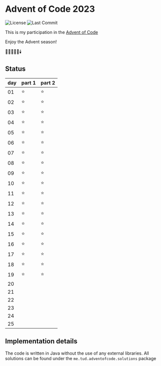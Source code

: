 # Advent of Code 2023

![License](https://img.shields.io/github/license/underscoretud/advent-of-code)
![Last Commit](https://img.shields.io/github/last-commit/underscoretud/advent-of-code)

This is my participation in the [Advent of Code](https://adventofcode.com)

Enjoy the Advent season!

🌟🎄🎅🎁🔔🕯️

## Status

| day | part 1 | part 2 |
|-----|--------|--------|
| 01  | ⭐      | ⭐      |
| 02  | ⭐      | ⭐      |
| 03  | ⭐      | ⭐      |
| 04  | ⭐      | ⭐      |
| 05  | ⭐      | ⭐      |
| 06  | ⭐      | ⭐      |
| 07  | ⭐      | ⭐      |
| 08  | ⭐      | ⭐      |
| 09  | ⭐      | ⭐      |
| 10  | ⭐      | ⭐      |
| 11  | ⭐      | ⭐      |
| 12  | ⭐      | ⭐      |
| 13  | ⭐      | ⭐      |
| 14  | ⭐      | ⭐      |
| 15  | ⭐      | ⭐      |
| 16  | ⭐      | ⭐      |
| 17  | ⭐      | ⭐      |
| 18  | ⭐      | ⭐      |
| 19  | ⭐      | ⭐      |
| 20  |        |        |
| 21  |        |        |
| 22  |        |        |
| 23  |        |        |
| 24  |        |        |
| 25  |        |        |

## Implementation details
The code is written in Java without the use of any external libraries.
All solutions can be found under the `me.tud.adventofcode.solutions` package
